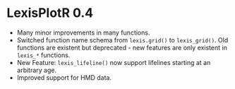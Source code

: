 # LexisPlotR 0.4

- Many minor improvements in many functions.
- Switched function name schema from `lexis.grid()` to `lexis_grid()`. Old functions are existent but deprecated - new features are only existent in `lexis_*` functions.
- New Feature: `lexis_lifeline()` now support lifelines starting at an arbitrary age.
- Improved support for HMD data.